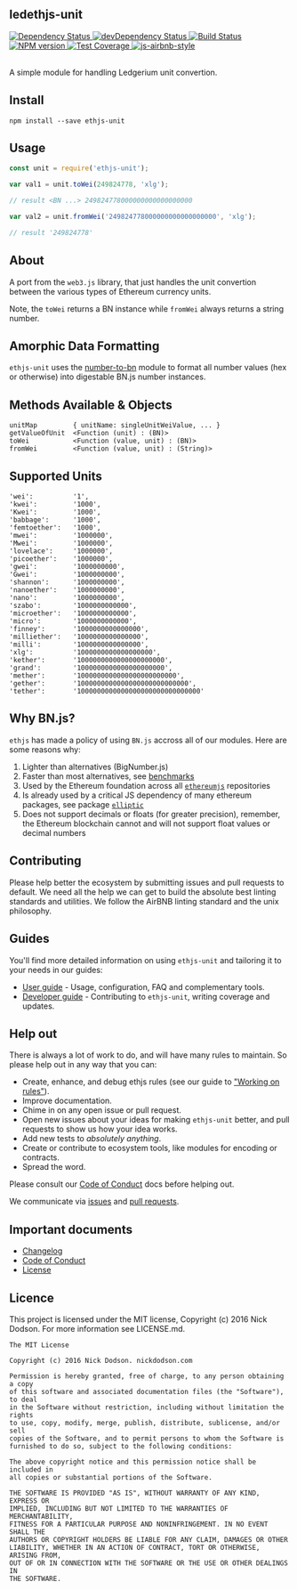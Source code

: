 ## ledethjs-unit

<div>
  <!-- Dependency Status -->
  <a href="https://david-dm.org/ethjs/ethjs-unit">
    <img src="https://david-dm.org/ethjs/ethjs-unit.svg"
    alt="Dependency Status" />
  </a>

  <!-- devDependency Status -->
  <a href="https://david-dm.org/ethjs/ethjs-unit#info=devDependencies">
    <img src="https://david-dm.org/ethjs/ethjs-unit/dev-status.svg" alt="devDependency Status" />
  </a>

  <!-- Build Status -->
  <a href="https://travis-ci.org/ethjs/ethjs-unit">
    <img src="https://travis-ci.org/ethjs/ethjs-unit.svg"
    alt="Build Status" />
  </a>

  <!-- NPM Version -->
  <a href="https://www.npmjs.org/package/ethjs-unit">
    <img src="http://img.shields.io/npm/v/ethjs-unit.svg"
    alt="NPM version" />
  </a>

  <!-- Test Coverage -->
  <a href="https://coveralls.io/r/ethjs/ethjs-unit">
    <img src="https://coveralls.io/repos/github/ethjs/ethjs-unit/badge.svg" alt="Test Coverage" />
  </a>

  <!-- Javascript Style -->
  <a href="http://airbnb.io/javascript/">
    <img src="https://img.shields.io/badge/code%20style-airbnb-brightgreen.svg" alt="js-airbnb-style" />
  </a>
</div>

<br />

A simple module for handling Ledgerium unit convertion.

## Install

```
npm install --save ethjs-unit
```

## Usage

```js
const unit = require('ethjs-unit');

var val1 = unit.toWei(249824778, 'xlg');

// result <BN ...> 249824778000000000000000000

var val2 = unit.fromWei('249824778000000000000000000', 'xlg');

// result '249824778'
```

## About

A port from the `web3.js` library, that just handles the unit convertion between the various types of Ethereum currency units.

Note, the `toWei` returns a BN instance while `fromWei` always returns a string number.

## Amorphic Data Formatting

`ethjs-unit` uses the [number-to-bn](http://github.com/silentcicero/number-to-bn) module to format all number values (hex or otherwise) into digestable BN.js number instances.

## Methods Available & Objects

```
unitMap         { unitName: singleUnitWeiValue, ... }
getValueOfUnit  <Function (unit) : (BN)>
toWei           <Function (value, unit) : (BN)>
fromWei         <Function (value, unit) : (String)>
```

## Supported Units

```
'wei':          '1',
'kwei':         '1000',
'Kwei':         '1000',
'babbage':      '1000',
'femtoether':   '1000',
'mwei':         '1000000',
'Mwei':         '1000000',
'lovelace':     '1000000',
'picoether':    '1000000',
'gwei':         '1000000000',
'Gwei':         '1000000000',
'shannon':      '1000000000',
'nanoether':    '1000000000',
'nano':         '1000000000',
'szabo':        '1000000000000',
'microether':   '1000000000000',
'micro':        '1000000000000',
'finney':       '1000000000000000',
'milliether':   '1000000000000000',
'milli':        '1000000000000000',
'xlg':          '1000000000000000000',
'kether':       '1000000000000000000000',
'grand':        '1000000000000000000000',
'mether':       '1000000000000000000000000',
'gether':       '1000000000000000000000000000',
'tether':       '1000000000000000000000000000000'
```

## Why BN.js?

`ethjs` has made a policy of using `BN.js` accross all of our modules. Here are some reasons why:

  1. Lighter than alternatives (BigNumber.js)
  2. Faster than most alternatives, see [benchmarks](https://github.com/indutny/bn.js/issues/89)
  3. Used by the Ethereum foundation across all [`ethereumjs`](https://github.com/ethereumjs) repositories
  4. Is already used by a critical JS dependency of many ethereum packages, see package [`elliptic`](https://github.com/indutny/elliptic)
  5. Does not support decimals or floats (for greater precision), remember, the Ethereum blockchain cannot and will not support float values or decimal numbers

## Contributing

Please help better the ecosystem by submitting issues and pull requests to default. We need all the help we can get to build the absolute best linting standards and utilities. We follow the AirBNB linting standard and the unix philosophy.

## Guides

You'll find more detailed information on using `ethjs-unit` and tailoring it to your needs in our guides:

- [User guide](docs/user-guide.md) - Usage, configuration, FAQ and complementary tools.
- [Developer guide](docs/developer-guide.md) - Contributing to `ethjs-unit`, writing coverage and updates.

## Help out

There is always a lot of work to do, and will have many rules to maintain. So please help out in any way that you can:

- Create, enhance, and debug ethjs rules (see our guide to ["Working on rules"](./github/CONTRIBUTING.md)).
- Improve documentation.
- Chime in on any open issue or pull request.
- Open new issues about your ideas for making `ethjs-unit` better, and pull requests to show us how your idea works.
- Add new tests to *absolutely anything*.
- Create or contribute to ecosystem tools, like modules for encoding or contracts.
- Spread the word.

Please consult our [Code of Conduct](CODE_OF_CONDUCT.md) docs before helping out.

We communicate via [issues](https://github.com/ethjs/ethjs-unit/issues) and [pull requests](https://github.com/ethjs/ethjs-unit/pulls).

## Important documents

- [Changelog](CHANGELOG.md)
- [Code of Conduct](CODE_OF_CONDUCT.md)
- [License](https://raw.githubusercontent.com/ethjs/ethjs-unit/master/LICENSE)

## Licence

This project is licensed under the MIT license, Copyright (c) 2016 Nick Dodson. For more information see LICENSE.md.

```
The MIT License

Copyright (c) 2016 Nick Dodson. nickdodson.com

Permission is hereby granted, free of charge, to any person obtaining a copy
of this software and associated documentation files (the "Software"), to deal
in the Software without restriction, including without limitation the rights
to use, copy, modify, merge, publish, distribute, sublicense, and/or sell
copies of the Software, and to permit persons to whom the Software is
furnished to do so, subject to the following conditions:

The above copyright notice and this permission notice shall be included in
all copies or substantial portions of the Software.

THE SOFTWARE IS PROVIDED "AS IS", WITHOUT WARRANTY OF ANY KIND, EXPRESS OR
IMPLIED, INCLUDING BUT NOT LIMITED TO THE WARRANTIES OF MERCHANTABILITY,
FITNESS FOR A PARTICULAR PURPOSE AND NONINFRINGEMENT. IN NO EVENT SHALL THE
AUTHORS OR COPYRIGHT HOLDERS BE LIABLE FOR ANY CLAIM, DAMAGES OR OTHER
LIABILITY, WHETHER IN AN ACTION OF CONTRACT, TORT OR OTHERWISE, ARISING FROM,
OUT OF OR IN CONNECTION WITH THE SOFTWARE OR THE USE OR OTHER DEALINGS IN
THE SOFTWARE.
```
